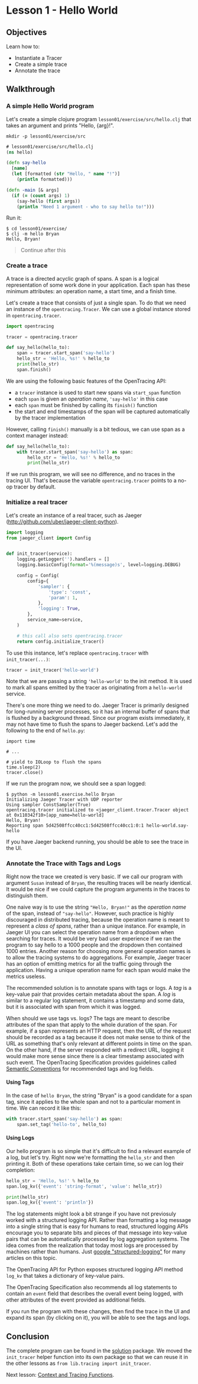 # Lesson 1 - Hello World

## Objectives

Learn how to:

* Instantiate a Tracer
* Create a simple trace
* Annotate the trace

## Walkthrough

### A simple Hello World program

Let's create a simple clojure program `lesson01/exercise/src/hello.clj` that takes an argument and prints "Hello, {arg}!".

```
mkdir -p lesson01/exercise/src
```

```clojure
# lesson01/exercise/src/hello.clj
(ns hello)

(defn say-hello
  [name]
  (let [formatted (str "Hello, " name "!")]
    (println formatted)))

(defn -main [& args]
  (if (= (count args) 1)
    (say-hello (first args))
    (println "Need 1 argument - who to say hello to!")))
```

Run it:
```
$ cd lesson01/exercise/
$ clj -m hello Bryan
Hello, Bryan!
```

> Continue after this

### Create a trace

A trace is a directed acyclic graph of spans. A span is a logical representation of some work done in your application.
Each span has these minimum attributes: an operation name, a start time, and a finish time.

Let's create a trace that consists of just a single span. To do that we need an instance of the `opentracing.Tracer`.
We can use a global instance stored in `opentracing.tracer`.

```python
import opentracing

tracer = opentracing.tracer

def say_hello(hello_to):
    span = tracer.start_span('say-hello')
    hello_str = 'Hello, %s!' % hello_to
    print(hello_str)
    span.finish()
```

We are using the following basic features of the OpenTracing API:
  * a `tracer` instance is used to start new spans via `start_span` function
  * each `span` is given an _operation name_, `'say-hello'` in this case
  * each `span` must be finished by calling its `finish()` function
  * the start and end timestamps of the span will be captured automatically by the tracer implementation

However, calling `finish()` manually is a bit tedious, we can use span as a context manager instead:

```python
def say_hello(hello_to):
    with tracer.start_span('say-hello') as span:
        hello_str = 'Hello, %s!' % hello_to
        print(hello_str)
```

If we run this program, we will see no difference, and no traces in the tracing UI.
That's because the variable `opentracing.tracer` points to a no-op tracer by default.

### Initialize a real tracer

Let's create an instance of a real tracer, such as Jaeger (http://github.com/uber/jaeger-client-python).

```python
import logging
from jaeger_client import Config


def init_tracer(service):
    logging.getLogger('').handlers = []
    logging.basicConfig(format='%(message)s', level=logging.DEBUG)

    config = Config(
        config={
            'sampler': {
                'type': 'const',
                'param': 1,
            },
            'logging': True,
        },
        service_name=service,
    )

    # this call also sets opentracing.tracer
    return config.initialize_tracer()
```

To use this instance, let's replace `opentracing.tracer` with `init_tracer(...)`:

```python
tracer = init_tracer('hello-world')
```

Note that we are passing a string `'hello-world'` to the init method. It is used to mark all spans emitted by
the tracer as originating from a `hello-world` service.

There's one more thing we need to do. Jaeger Tracer is primarily designed for long-running server processes,
so it has an internal buffer of spans that is flushed by a background thread. Since our program exists immediately,
it may not have time to flush the spans to Jaeger backend. Let's add the following to the end of `hello.py`:

```
import time

# ...

# yield to IOLoop to flush the spans
time.sleep(2)
tracer.close()
```

If we run the program now, we should see a span logged:

```
$ python -m lesson01.exercise.hello Bryan
Initializing Jaeger Tracer with UDP reporter
Using sampler ConstSampler(True)
opentracing.tracer initialized to <jaeger_client.tracer.Tracer object at 0x110342f10>[app_name=hello-world]
Hello, Bryan!
Reporting span 5d42508ffcc40cc1:5d42508ffcc40cc1:0:1 hello-world.say-hello
```

If you have Jaeger backend running, you should be able to see the trace in the UI.

### Annotate the Trace with Tags and Logs

Right now the trace we created is very basic. If we call our program with argument `Susan`
instead of `Bryan`, the resulting traces will be nearly identical. It would be nice if we could
capture the program arguments in the traces to distinguish them.

One naive way is to use the string `"Hello, Bryan!"` as the _operation name_ of the span, instead of `"say-hello"`.
However, such practice is highly discouraged in distributed tracing, because the operation name is meant to
represent a _class of spans_, rather than a unique instance. For example, in Jaeger UI you can select the
operation name from a dropdown when searching for traces. It would be very bad user experience if we ran the
program to say hello to a 1000 people and the dropdown then contained 1000 entries. Another reason for choosing
more general operation names is to allow the tracing systems to do aggregations. For example, Jaeger tracer
has an option of emitting metrics for all the traffic going through the application. Having a unique
operation name for each span would make the metrics useless.

The recommended solution is to annotate spans with tags or logs. A _tag_ is a key-value pair that provides
certain metadata about the span. A _log_ is similar to a regular log statement, it contains
a timestamp and some data, but it is associated with span from which it was logged.

When should we use tags vs. logs?  The tags are meant to describe attributes of the span that apply
to the whole duration of the span. For example, if a span represents an HTTP request, then the URL of the
request should be recorded as a tag because it does not make sense to think of the URL as something
that's only relevant at different points in time on the span. On the other hand, if the server responded
with a redirect URL, logging it would make more sense since there is a clear timestamp associated with such
event. The OpenTracing Specification provides guidelines called [Semantic Conventions][semantic-conventions]
for recommended tags and log fields.

#### Using Tags

In the case of `hello Bryan`, the string "Bryan" is a good candidate for a span tag, since it applies
to the whole span and not to a particular moment in time. We can record it like this:

```python
with tracer.start_span('say-hello') as span:
    span.set_tag('hello-to', hello_to)
```

#### Using Logs

Our hello program is so simple that it's difficult to find a relevant example of a log, but let's try.
Right now we're formatting the `hello_str` and then printing it. Both of these operations take certain
time, so we can log their completion:

```python
hello_str = 'Hello, %s!' % hello_to
span.log_kv({'event': 'string-format', 'value': hello_str})

print(hello_str)
span.log_kv({'event': 'println'})
```

The log statements might look a bit strange if you have not previosuly worked with a structured logging API.
Rather than formatting a log message into a single string that is easy for humans to read, structured
logging APIs encourage you to separate bits and pieces of that message into key-value pairs that can be
automatically processed by log aggregation systems. The idea comes from the realization that today most
logs are processed by machines rather than humans. Just [google "structured-logging"][google-logging]
for many articles on this topic.

The OpenTracing API for Python exposes structured logging API method `log_kv` that takes a dictionary
of key-value pairs.

The OpenTracing Specification also recommends all log statements to contain an `event` field that
describes the overall event being logged, with other attributes of the event provided as additional fields.

If you run the program with these changes, then find the trace in the UI and expand its span (by clicking on it),
you will be able to see the tags and logs.

## Conclusion

The complete program can be found in the [solution](./solution) package. We moved the `init_tracer`
helper function into its own package so that we can reuse it in the other lessons as `from lib.tracing import init_tracer`.

Next lesson: [Context and Tracing Functions](../lesson02).

[semantic-conventions]: https://github.com/opentracing/specification/blob/master/semantic_conventions.md
[google-logging]: https://www.google.com/search?q=structured-logging

